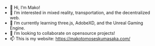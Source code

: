- 👋 Hi, I’m Mako!
- 👀 I’m interested in mixed reality, transportation, and the decentralized web.
- 🌱 I’m currently learning three.js, AdobeXD, and the Unreal Gaming Engine.
- 💞️ I’m looking to collaborate on opensource projects!
- 📫 This is my website: https://makotomoseskumasaka.com/

